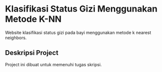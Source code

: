 # Klasifikasi Status Gizi Menggunakan Metode K-NN

Website klasifikasi status gizi pada bayi menggunakan metode k nearest neighbors.

## Deskripsi Project

Project ini dibuat untuk memenuhi tugas skripsi.